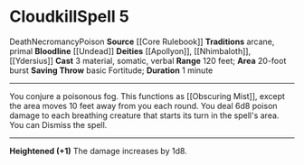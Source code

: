 ﻿---
actions: '[three-actions]'
area: 20-foot burst
bloodline: '[[DATABASE/sorcererbloodline/Undead|Undead]]'
component:
- Material
- Somatic
- Verbal
cost: null
deity:
- '[[DATABASE/deity/Apollyon|Apollyon]]'
- '[[DATABASE/deity/Nhimbaloth|Nhimbaloth]]'
- '[[DATABASE/deity/Nhimbaloth|Nhimbaloth]]'
- '[[DATABASE/deity/Ydersius|Ydersius]]'
domain: null
duration: 1 minute
element: null
heighten: '+1'
heighten_level: 5, 6, 7, 8, 9, 10
id: '42'
lesson: null
level: '5'
mystery: null
name: Cloudkill
patron_theme: null
range: 120 feet
rarity: Common
requirement: null
saving_throw: basicFortitude
school: Necromancy
source: '[[DATABASE/source/Core Rulebook|Core Rulebook]]'
target: null
tradition:
- Arcane
- Primal
trait:
- '[[DATABASE/trait/Death|Death]]'
- '[[DATABASE/trait/Necromancy|Necromancy]]'
- '[[DATABASE/trait/Poison|Poison]]'
trigger: null
type: Spell

---
# Cloudkill<span class="item-type">Spell 5</span>

<span class="item-trait">Death</span><span class="item-trait">Necromancy</span><span class="item-trait">Poison</span>
**Source** [[Core Rulebook]] 
**Traditions** arcane, primal
**Bloodline** [[Undead]]
**Deities** [[Apollyon]], [[Nhimbaloth]], [[Ydersius]]
**Cast** <span class="action-icon">3</span> material, somatic, verbal
**Range** 120 feet; **Area** 20-foot burst
**Saving Throw** basic Fortitude; **Duration** 1 minute

---
You conjure a poisonous fog. This functions as [[Obscuring Mist]], except the area moves 10 feet away from you each round. You deal 6d8 poison damage to each breathing creature that starts its turn in the spell's area. You can Dismiss the spell.

---
**Heightened (+1)** The damage increases by 1d8.